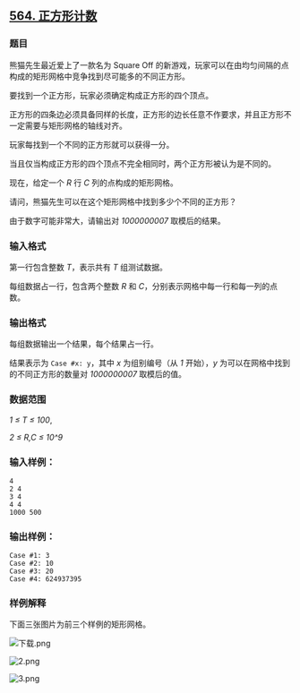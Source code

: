 ## [564. 正方形计数](https://www.acwing.com/problem/content/566/)

### 题目

熊猫先生最近爱上了一款名为 Square Off 的新游戏，玩家可以在由均匀间隔的点构成的矩形网格中竞争找到尽可能多的不同正方形。

要找到一个正方形，玩家必须确定构成正方形的四个顶点。

正方形的四条边必须具备同样的长度，正方形的边长任意不作要求，并且正方形不一定需要与矩形网格的轴线对齐。

玩家每找到一个不同的正方形就可以获得一分。

当且仅当构成正方形的四个顶点不完全相同时，两个正方形被认为是不同的。

现在，给定一个 *R* 行 *C* 列的点构成的矩形网格。

请问，熊猫先生可以在这个矩形网格中找到多少个不同的正方形？

由于数字可能非常大，请输出对 *1000000007* 取模后的结果。

### 输入格式

第一行包含整数 *T*，表示共有 *T* 组测试数据。

每组数据占一行，包含两个整数 *R* 和 *C*，分别表示网格中每一行和每一列的点数。

### 输出格式

每组数据输出一个结果，每个结果占一行。

结果表示为 `Case #x: y`，其中 *x* 为组别编号（从 *1* 开始），*y* 为可以在网格中找到的不同正方形的数量对 *1000000007* 取模后的值。

### 数据范围

*1 ≤ T ≤ 100*,

*2 ≤ R,C ≤ 10^9*

### 输入样例：

```
4
2 4
3 4
4 4
1000 500
```

### 输出样例：

```
Case #1: 3
Case #2: 10
Case #3: 20
Case #4: 624937395
```

### 样例解释

下面三张图片为前三个样例的矩形网格。

 ![下载.png](https://cdn.acwing.com/media/article/image/2019/03/31/19_ba3964b253-下载.png)

 ![2.png](https://cdn.acwing.com/media/article/image/2019/03/31/19_fa3a805053-2.png)

 ![3.png](https://cdn.acwing.com/media/article/image/2019/03/31/19_fd1d523e53-3.png)
